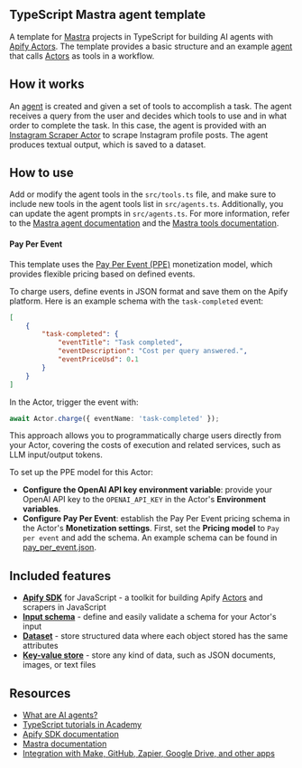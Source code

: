 ## TypeScript Mastra agent template

A template for [Mastra](https://mastra.ai/) projects in TypeScript for building AI agents with [Apify Actors](https://apify.com/actors). The template provides a basic structure and an example [agent](https://mastra.ai/docs/agents/00-overview) that calls [Actors](https://apify.com/actors) as tools in a workflow.

## How it works

An [agent](https://blog.apify.com/what-are-ai-agents/) is created and given a set of tools to accomplish a task. The agent receives a query from the user and decides which tools to use and in what order to complete the task. In this case, the agent is provided with an [Instagram Scraper Actor](https://apify.com/apify/instagram-scraper) to scrape Instagram profile posts. The agent produces textual output, which is saved to a dataset.

## How to use

Add or modify the agent tools in the `src/tools.ts` file, and make sure to include new tools in the agent tools list in `src/agents.ts`. Additionally, you can update the agent prompts in `src/agents.ts`. For more information, refer to the [Mastra agent documentation](https://mastra.ai/docs/agents/00-overview) and the [Mastra tools documentation](https://mastra.ai/docs/agents/02-adding-tools).

#### Pay Per Event

This template uses the [Pay Per Event (PPE)](https://docs.apify.com/platform/actors/publishing/monetize#pay-per-event-pricing-model) monetization model, which provides flexible pricing based on defined events.

To charge users, define events in JSON format and save them on the Apify platform. Here is an example schema with the `task-completed` event:

```json
[
    {
        "task-completed": {
            "eventTitle": "Task completed",
            "eventDescription": "Cost per query answered.",
            "eventPriceUsd": 0.1
        }
    }
]
```

In the Actor, trigger the event with:

```typescript
await Actor.charge({ eventName: 'task-completed' });
```

This approach allows you to programmatically charge users directly from your Actor, covering the costs of execution and related services, such as LLM input/output tokens.

To set up the PPE model for this Actor:
- **Configure the OpenAI API key environment variable**: provide your OpenAI API key to the `OPENAI_API_KEY` in the Actor's **Environment variables**.
- **Configure Pay Per Event**: establish the Pay Per Event pricing schema in the Actor's **Monetization settings**. First, set the **Pricing model** to `Pay per event` and add the schema. An example schema can be found in [pay_per_event.json](.actor/pay_per_event.json).

## Included features

- **[Apify SDK](https://docs.apify.com/sdk/js/)** for JavaScript - a toolkit for building Apify [Actors](https://apify.com/actors) and scrapers in JavaScript
- **[Input schema](https://docs.apify.com/platform/actors/development/input-schema)** - define and easily validate a schema for your Actor's input
- **[Dataset](https://docs.apify.com/sdk/js/docs/guides/result-storage#dataset)** - store structured data where each object stored has the same attributes
- **[Key-value store](https://docs.apify.com/platform/storage/key-value-store)** - store any kind of data, such as JSON documents, images, or text files

## Resources

- [What are AI agents?](https://blog.apify.com/what-are-ai-agents/)
- [TypeScript tutorials in Academy](https://docs.apify.com/academy/node-js)
- [Apify SDK documentation](https://docs.apify.com/sdk/js/)
- [Mastra documentation](https://mastra.ai/docs)
- [Integration with Make, GitHub, Zapier, Google Drive, and other apps](https://apify.com/integrations)
